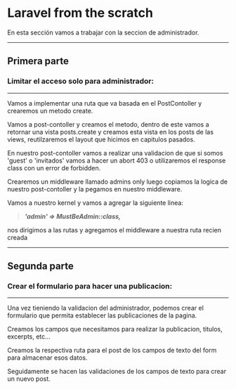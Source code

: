 # Laravel from the scratch

En esta sección vamos a trabajar con la seccion de administrador.

--------------------------------------------------------

## **Primera parte**
### Limitar el acceso solo para administrador:
--------------------------------------------------------

Vamos a implementar una ruta que va basada en el PostContoller 
y crearemos un metodo create.

Vamos a post-contoller y creamos el metodo, dentro de este vamos a retornar una vista  posts.create y creamos esta vista en los posts de las views, reutilzaremos el layout que hicimos en capitulos pasados.

En nuestro post-contoller vamos a realizar una validacion de que si somos 'guest' o 'invitados' vamos a hacer un abort 403 o utilizaremos el response class con un error de forbidden.

Crearemos un middleware llamado admins only luego copiamos la logica de nuestro post-contoller y la pegamos en nuestro middleware. 

Vamos a nuestro kernel y vamos a agregar la siguiente linea:

>***'admin' => MustBeAdmin::class,***

nos dirigimos a las rutas y agregamos el middleware a nuestra ruta recien creada

--------------------------------------------------------

## **Segunda parte**
### Crear el formulario para hacer una publicacion:
--------------------------------------------------------

Una vez tieniendo la validacion del administrador, podemos crear el formulario que permita establecer las publicaciones de la pagina.

Creamos los campos que necesitamos para realizar la publicacion, titulos, excerpts, etc...

Creamos la respectiva ruta para el post de los campos de texto del form  para almacenar esos datos.

Seguidamente se hacen las validaciones de los campos de texto para crear un nuevo post.
